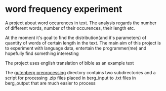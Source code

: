 # word frequency experiment
A project about word occurences in text. The analysis regards the number of different words, number of their occurences, their length etc.

At the moment it's goal to find the distribution(and it's parameters) of quantity of words of certain length in the text. The main aim of this project is to experiment with language data, entertain the programmer(me) and hopefully find something interesting

The project uses english translation of bible as an example text

The [gutenberg preprocessing](https://github.com/my-alaska/data-science-projects-exercises/tree/main/word-frequency-experiment/gutenberg_preprocessing) directory contains two subdirectories and a script for processing .zip files placed in berg_input to .txt files in berg_output that are much easier to process
